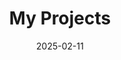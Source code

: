 ---
title: "My Projects"
date: 2025-02-11
type: landing

sections:
    - block: collection
      id: projects
      content:
        title: Methods for EHR Research
        filters:
            folders:
                - ehr_methods

---